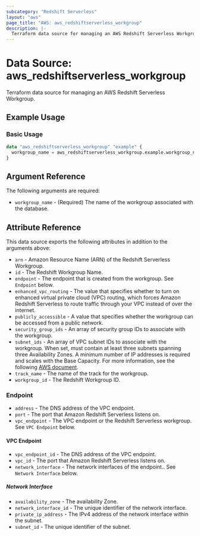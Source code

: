 ```yaml
---
subcategory: "Redshift Serverless"
layout: "aws"
page_title: "AWS: aws_redshiftserverless_workgroup"
description: |-
  Terraform data source for managing an AWS Redshift Serverless Workgroup.
---
```


# Data Source: aws_redshiftserverless_workgroup

Terraform data source for managing an AWS Redshift Serverless Workgroup.

## Example Usage

### Basic Usage

```terraform
data "aws_redshiftserverless_workgroup" "example" {
  workgroup_name = aws_redshiftserverless_workgroup.example.workgroup_name
}
```

## Argument Reference

The following arguments are required:

* `workgroup_name` - (Required) The name of the workgroup associated with the database.

## Attribute Reference

This data source exports the following attributes in addition to the arguments above:

* `arn` - Amazon Resource Name (ARN) of the Redshift Serverless Workgroup.
* `id` - The Redshift Workgroup Name.
* `endpoint` - The endpoint that is created from the workgroup. See `Endpoint` below.
* `enhanced_vpc_routing` - The value that specifies whether to turn on enhanced virtual private cloud (VPC) routing, which forces Amazon Redshift Serverless to route traffic through your VPC instead of over the internet.
* `publicly_accessible` - A value that specifies whether the workgroup can be accessed from a public network.
* `security_group_ids` - An array of security group IDs to associate with the workgroup.
* `subnet_ids` - An array of VPC subnet IDs to associate with the workgroup. When set, must contain at least three subnets spanning three Availability Zones. A minimum number of IP addresses is required and scales with the Base Capacity. For more information, see the following [AWS document](https://docs.aws.amazon.com/redshift/latest/mgmt/serverless-known-issues.html).
* `track_name` - The name of the track for the workgroup.
* `workgroup_id` - The Redshift Workgroup ID.

### Endpoint

* `address` - The DNS address of the VPC endpoint.
* `port` - The port that Amazon Redshift Serverless listens on.
* `vpc_endpoint` - The VPC endpoint or the Redshift Serverless workgroup. See `VPC Endpoint` below.

#### VPC Endpoint

* `vpc_endpoint_id` - The DNS address of the VPC endpoint.
* `vpc_id` - The port that Amazon Redshift Serverless listens on.
* `network_interface` - The network interfaces of the endpoint.. See `Network Interface` below.

##### Network Interface

* `availability_zone` - The availability Zone.
* `network_interface_id` - The unique identifier of the network interface.
* `private_ip_address` - The IPv4 address of the network interface within the subnet.
* `subnet_id` - The unique identifier of the subnet.
